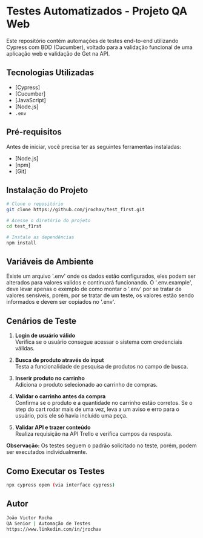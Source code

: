 # Testes Automatizados - Projeto QA Web

Este repositório contém automações de testes end-to-end utilizando Cypress com BDD (Cucumber), voltado para a validação funcional de uma aplicação web e validação de Get na API.

## Tecnologias Utilizadas

- [Cypress]
- [Cucumber]
- [JavaScript]
- [Node.js]
- `.env`

## Pré-requisitos

Antes de iniciar, você precisa ter as seguintes ferramentas instaladas:

- [Node.js]
- [npm]
- [Git]

## Instalação do Projeto

```bash
# Clone o repositório
git clone https://github.com/jrochav/test_f1rst.git

# Acesse o diretório do projeto
cd test_f1rst

# Instale as dependências
npm install
```

## Variáveis de Ambiente
Existe um arquivo '.env' onde os dados estão configurados, eles podem ser alterados para valores validos e continuará funcionando. O '.env.example', deve levar apenas o exemplo de como montar o '.env' por se tratar de valores sensiveis, porém, por se tratar de um teste, os valores estão sendo informados e devem ser copiados no '.env'.

## Cenários de Teste

1. **Login de usuário válido**  
   Verifica se o usuário consegue acessar o sistema com credenciais válidas.

2. **Busca de produto através do input**  
   Testa a funcionalidade de pesquisa de produtos no campo de busca.

3. **Inserir produto no carrinho**  
   Adiciona o produto selecionado ao carrinho de compras.

4. **Validar o carrinho antes da compra**  
   Confirma se o produto e a quantidade no carrinho estão corretos. Se o step do cart rodar mais de uma vez, leva a um aviso e erro para o usuário, pois ele só havia incluido uma peça.

5. **Validar API e trazer conteúdo**  
   Realiza requisição na API Trello e verifica campos da resposta.

**Observação:**
Os testes seguem o padrão solicitado no teste, porém, podem ser executados individualmente.

## Como Executar os Testes
```bash
npx cypress open (via interface cypress)
```

## Autor
```bash
João Victor Rocha
QA Senior | Automação de Testes
https://www.linkedin.com/in/jrochav
```
